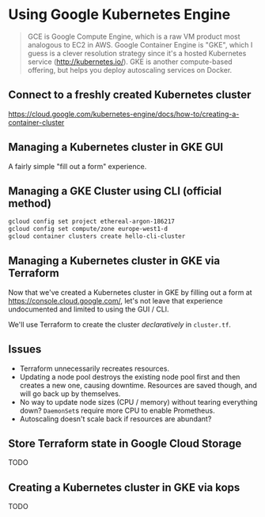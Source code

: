 # Using Google Kubernetes Engine

> GCE is Google Compute Engine, which is a raw VM product most analogous to EC2 in AWS. Google Container Engine is "GKE", which I guess is a clever resolution strategy since it's a hosted Kubernetes service (http://kubernetes.io/). GKE is another compute-based offering, but helps you deploy autoscaling services on Docker.

## Connect to a freshly created Kubernetes cluster

<https://cloud.google.com/kubernetes-engine/docs/how-to/creating-a-container-cluster>

## Managing a Kubernetes cluster in GKE GUI

A fairly simple "fill out a form" experience.

## Managing a GKE Cluster using CLI (official method)

```sh
gcloud config set project ethereal-argon-186217
gcloud config set compute/zone europe-west1-d
gcloud container clusters create hello-cli-cluster
```

## Managing a Kubernetes cluster in GKE via Terraform

Now that we've created a Kubernetes cluster in GKE by filling out a form at <https://console.cloud.google.com/>, let's not leave that experience undocumented and limited to using the GUI / CLI.

We'll use Terraform to create the cluster *declaratively* in `cluster.tf`.

## Issues

- Terraform unnecessarily recreates resources.
- Updating a node pool destroys the existing node pool first and then creates a new one, causing downtime. Resources are saved though, and will go back up by themselves.
- No way to update node sizes (CPU / memory) without tearing everything down? `DaemonSet`s require more CPU to enable Prometheus.
- Autoscaling doesn't scale back if resources are abundant?

## Store Terraform state in Google Cloud Storage

TODO

## Creating a Kubernetes cluster in GKE via kops

TODO
